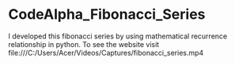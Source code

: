 # CodeAlpha_Fibonacci_Series
I developed this fibonacci series by using mathematical recurrence relationship in python. To see the website visit file:///C:/Users/Acer/Videos/Captures/fibonacci_series.mp4
